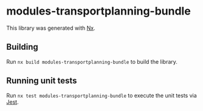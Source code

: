 # modules-transportplanning-bundle

This library was generated with [Nx](https://nx.dev).

## Building

Run `nx build modules-transportplanning-bundle` to build the library.

## Running unit tests

Run `nx test modules-transportplanning-bundle` to execute the unit tests via [Jest](https://jestjs.io).
